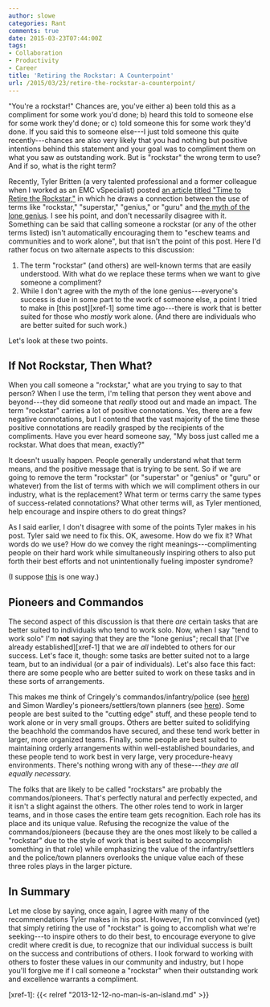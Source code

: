 ```yaml
---
author: slowe
categories: Rant
comments: true
date: 2015-03-23T07:44:00Z
tags:
- Collaboration
- Productivity
- Career
title: 'Retiring the Rockstar: A Counterpoint'
url: /2015/03/23/retire-the-rockstar-a-counterpoint/
---
```


"You're a rockstar!" Chances are, you've either a) been told this as a compliment for some work you'd done; b) heard this told to someone else for some work they'd done; or c) told someone this for some work they'd done. If you said this to someone else---I just told someone this quite recently---chances are also very likely that you had nothing but positive intentions behind this statement and your goal was to compliment them on what you saw as outstanding work. But is "rockstar" the wrong term to use? And if so, what is the right term?

Recently, Tyler Britten (a very talented professional and a former colleague when I worked as an EMC vSpecialist) posted [an article titled "Time to Retire the Rockstar,"][link-1] in which he draws a connection between the use of terms like "rockstar," "superstar," "genius," or "guru" and [the myth of the lone genius][link-2]. I see his point, and don't necessarily disagree with it. Something can be said that calling someone a rockstar (or any of the other terms listed) isn't automatically encouraging them to "eschew teams and communities and to work alone", but that isn't the point of this post. Here I'd rather focus on two alternate aspects to this discussion:

1. The term "rockstar" (and others) are well-known terms that are easily understood. With what do we replace these terms when we want to give someone a compliment?
2. While I don't agree with the myth of the lone genius---everyone's success is due in some part to the work of someone else, a point I tried to make in [this post][xref-1] some time ago---there is work that is better suited for those who _mostly_ work alone. (And there are individuals who are better suited for such work.)

Let's look at these two points.

## If Not Rockstar, Then What?

When you call someone a "rockstar," what are you trying to say to that person? When I use the term, I'm telling that person they went above and beyond---they did someone that _really_ stood out and made an impact. The term "rockstar" carries a lot of positive connotations. Yes, there are a few negative connotations, but I contend that the vast majority of the time these positive connotations are readily grasped by the recipients of the compliments. Have you ever heard someone say, "My boss just called me a rockstar. What does that mean, exactly?"

It doesn't usually happen. People generally understand what that term means, and the positive message that is trying to be sent. So if we are going to remove the term "rockstar" (or "superstar" or "genius" or "guru" or whatever) from the list of terms with which we will compliment others in our industry, what is the replacement? What term or terms carry the same types of success-related connotations? What other terms will, as Tyler mentioned, help encourage and inspire others to do great things?

As I said earlier, I don't disagree with some of the points Tyler makes in his post. Tyler said we need to fix this. OK, awesome. How do we fix it? What words do we use? How do we convey the right meanings---complimenting people on their hard work while simultaneously inspiring others to also put forth their best efforts and not unintentionally fueling imposter syndrome?

(I suppose [this][link-3] is one way.)

## Pioneers and Commandos

The second aspect of this discussion is that there _are_ certain tasks that are better suited to individuals who tend to work solo. Now, when I say "tend to work solo" I'm **not** saying that they are the "lone genius"; recall that [I've already established][xref-1] that we are _all_ indebted to others for our success. Let's face it, though: some tasks are better suited not to a large team, but to an individual (or a pair of individuals). Let's also face this fact: there are some people who are better suited to work on these tasks and in these sorts of arrangements.

This makes me think of Cringely's commandos/infantry/police (see [here][link-4]) and Simon Wardley's pioneers/settlers/town planners (see [here][link-5]). Some people are best suited to the "cutting edge" stuff, and these people tend to work alone or in very small groups. Others are better suited to solidifying the beachhold the commandos have secured, and these tend work better in larger, more organized teams. Finally, some people are best suited to maintaining orderly arrangements within well-established boundaries, and these people tend to work best in very large, very procedure-heavy environments. There's nothing wrong with any of these---_they are all equally necessary._

The folks that are likely to be called "rockstars" are probably the commandos/pioneers. That's perfectly natural and perfectly expected, and it isn't a slight against the others. The other roles tend to work in larger teams, and in those cases the entire team gets recognition. Each role has its place and its unique value. Refusing the recognize the value of the commandos/pioneers (because they are the ones most likely to be called a "rockstar" due to the style of work that is best suited to accomplish something in that role) while emphasizing the value of the infantry/settlers and the police/town planners overlooks the unique value each of these three roles plays in the larger picture.

## In Summary

Let me close by saying, once again, I agree with many of the recommendations Tyler makes in his post. However, I'm not convinced (yet) that simply retiring the use of "rockstar" is going to accomplish what we're seeking---to inspire others to do their best, to encourage everyone to give credit where credit is due, to recognize that our individual success is built on the success and contributions of others. I look forward to working with others to foster these values in our community and industry, but I hope you'll forgive me if I call someone a "rockstar" when their outstanding work and excellence warrants a compliment.

[link-1]: http://vmtyler.com/retire-the-rockstar/
[link-2]: https://medium.com/the-aspen-journal-of-ideas/the-myth-of-the-lone-genius-6a5146c7da10
[link-3]: http://jmetz.com/2014/06/23/you-do-good-work/
[link-4]: http://blog.codinghorror.com/commandos-infantry-and-police/
[link-5]: http://blog.gardeviance.org/2012/06/pioneers-settlers-and-town-planners.html
[xref-1]: {{< relref "2013-12-12-no-man-is-an-island.md" >}}
